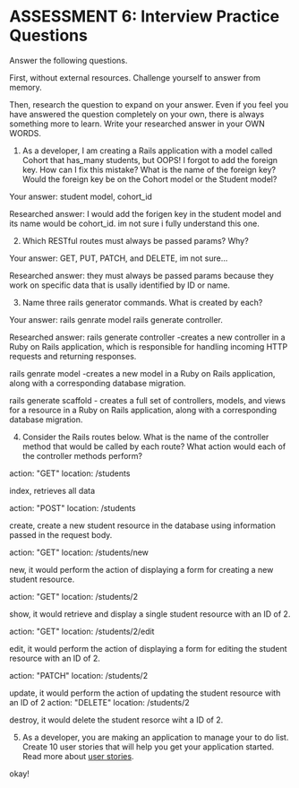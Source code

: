 # ASSESSMENT 6: Interview Practice Questions

Answer the following questions.

First, without external resources. Challenge yourself to answer from memory.

Then, research the question to expand on your answer. Even if you feel you have answered the question completely on your own, there is always something more to learn. Write your researched answer in your OWN WORDS.

1. As a developer, I am creating a Rails application with a model called Cohort that has_many students, but OOPS! I forgot to add the foreign key. How can I fix this mistake? What is the name of the foreign key? Would the foreign key be on the Cohort model or the Student model?

Your answer: student model, cohort_id

Researched answer: I would add the forigen key in the student model and its name would be cohort_id. im not sure i fully understand this one. 

2. Which RESTful routes must always be passed params? Why?

Your answer: GET, PUT, PATCH, and DELETE, im not sure...

Researched answer: they must always be passed params  because they work on specific data that is usally identified by ID or name. 

3. Name three rails generator commands. What is created by each?

Your answer: rails genrate model rails generate controller. 

Researched answer: 
rails generate controller -creates a new controller in a Ruby on Rails application, which is responsible for handling incoming HTTP requests and returning responses.

rails genrate model -creates a new model in a Ruby on Rails application, along with a corresponding database migration. 


rails generate scaffold -  creates a full set of controllers, models, and views for a resource in a Ruby on Rails application, along with a corresponding database migration.

4. Consider the Rails routes below. What is the name of the controller method that would be called by each route? What action would each of the controller methods perform?

action: "GET" location: /students

 index, retrieves all data

action: "POST" location: /students 

create, create a new student resource in the database using information passed in the request body.


action: "GET" location: /students/new 

new, it would perform the action of displaying a form for creating a new student resource.

action: "GET" location: /students/2

 show, it would retrieve and display a single student resource with an ID of 2.

action: "GET" location: /students/2/edit

 edit, it would perform the action of displaying a form for editing the student resource with an ID of 2.

action: "PATCH" location: /students/2 

update, it would perform the action of updating the student resource with an ID of 2 
action: "DELETE" location: /students/2

 destroy, it would delete the student resorce wiht a ID of 2.

5. As a developer, you are making an application to manage your to do list. Create 10 user stories that will help you get your application started. Read more about [user stories](https://www.atlassian.com/agile/project-management/user-stories).

okay!
